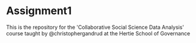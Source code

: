 Assignment1
===========

This is the repository for the 'Collaborative Social Science Data Analysis' course taught by @christophergandrud at the Hertie School of Governance

